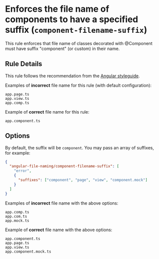 # Enforces the file name of components to have a specified suffix (`component-filename-suffix`)

This rule enforces that file name of classes decorated with @Component must have suffix "component" (or custom) in their name.

## Rule Details

This rule follows the recommendation from the [Angular styleguide](https://angular.io/guide/styleguide#style-02-03).

Examples of **incorrect** file name for this rule (with default configuration):

```
app.page.ts
app.view.ts
app.comp.ts
```

Example of **correct** file name for this rule:

```
app.component.ts
```

## Options

By default, the suffix will be `component`. You may pass an array of suffixes, for example:

```json
{
  "angular-file-naming/component-filename-suffix": [
    "error",
    {
      "suffixes": ["component", "page", "view", "component.mock"]
    }
  ]
}
```

Examples of **incorrect** file name with the above options:

```
app.comp.ts
app.com.ts
app.mock.ts
```

Example of **correct** file name with the above options:

```
app.component.ts
app.page.ts
app.view.ts
app.component.mock.ts
```
